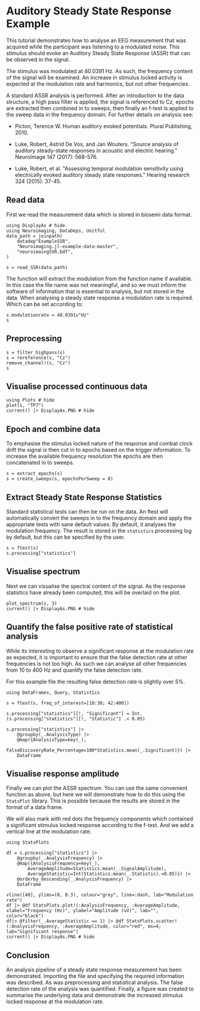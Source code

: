 # Auditory Steady State Response Example

This tutorial demonstrates how to analyse an EEG measurement
that was acquired while the participant was listening to a modulated
noise. This stimulus should evoke an Auditory Steady State Response (ASSR)
that can be observed in the signal.

The stimulus was modulated at 40.0391 Hz. As such, the frequency content of
the signal will be examined. An increase in stimulus locked activity is
expected at the modulation rate and harmonics, but not other frequencies.

A standard ASSR analysis is performed. After an introduction to the data
structure, a high pass filter is applied, the signal is referenced to Cz,
epochs are extracted then combined in to sweeps, then finally an f-test
is applied to the sweep data in the frequency domain. For further details on analysis see:

* Picton, Terence W. Human auditory evoked potentials. Plural Publishing, 2010.

* Luke, Robert, Astrid De Vos, and Jan Wouters. "Source analysis of auditory steady-state responses in acoustic and electric hearing." NeuroImage 147 (2017): 568-576.

* Luke, Robert, et al. "Assessing temporal modulation sensitivity using electrically evoked auditory steady state responses." Hearing research 324 (2015): 37-45.


## Read data

First we read the measurement data which is stored in biosemi data format.

```@example fileread
using DisplayAs # hide
using Neuroimaging, DataDeps, Unitful
data_path = joinpath(
    datadep"ExampleSSR",
    "Neuroimaging.jl-example-data-master",
    "neuroimaingSSR.bdf",
)

s = read_SSR(data_path)
```

The function will extract the modulation from the function name if available.
In this case the file name was not meaningful, and so we must inform the software of
information that is essential to analysis, but not stored in the data.
When analysing a steady state response a modulation rate is required.
Which can be set according to:

```@example fileread
s.modulationrate = 40.0391u"Hz"
s
```


## Preprocessing

```@example fileread
s = filter_highpass(s)
s = rereference(s, "Cz")
remove_channel!(s, "Cz")
s
```


## Visualise processed continuous data

```@example fileread
using Plots # hide
plot(s, "TP7")
current() |> DisplayAs.PNG # hide
```


## Epoch and combine data

To emphasise the stimulus locked nature of the response and combat clock drift
the signal is then cut in to epochs based on the trigger information.
To increase the available frequency resolution the epochs are
then concatenated in to sweeps.

```@example fileread
s = extract_epochs(s)
s = create_sweeps(s, epochsPerSweep = 8)
```


## Extract Steady State Response Statistics

Standard statistical tests can then be run on the data.
An ftest will automatically convert the sweeps in to the frequency domain and
apply the appropriate tests with sane default values.
By default, it analyses the modulation frequency.
The result is stored in the `statistics` processing log by default,
but this can be specified by the user.

```@example fileread
s = ftest(s)
s.processing["statistics"]
```


## Visualise spectrum

Next we can visualise the spectral content of the signal.
As the response statistics have already been computed,
this will be overlaid on the plot.

```@example fileread
plot_spectrum(s, 3)
current() |> DisplayAs.PNG # hide
```

## Quantify the false positive rate of statistical analysis

While its interesting to observe a significant response at the modulation rate as expected,
it is important to ensure that the false detection rate at other frequencies is not too high.
As such we can analyse all other frequencies from 10 to 400 Hz and quantify
the false detection rate.

For this example file the resulting false detection rate is slightly over 5%.

```@example fileread
using DataFrames, Query, Statistics

s = ftest(s, freq_of_interest=[10:38; 42:400])

s.processing["statistics"][!, "Significant"] = Int.(s.processing["statistics"][!, "Statistic"] .< 0.05)

s.processing["statistics"] |> 
    @groupby(_.AnalysisType) |> 
    @map({AnalysisType=key(_),
        FalseDiscoveryRate_Percentage=100*Statistics.mean(_.Significant)}) |>
    DataFrame
```


## Visualise response amplitude

Finally we can plot the ASSR spectrum.
You can use the same convenient function as above, but here we will demonstrate
how to do this using the `StatsPlot` library.
This is possible because the results are stored in the format of a data frame.

We will also mark with red dots the frequency components which
contained a significant stimulus locked response according to the f-test.
And we add a vertical line at the modulation rate.

```@example fileread
using StatsPlots

df = s.processing["statistics"] |> 
    @groupby(_.AnalysisFrequency) |> 
    @map({AnalysisFrequency=key(_),
        AverageAmplitude=Statistics.mean(_.SignalAmplitude),
        AverageStatistic=Int(Statistics.mean(_.Statistic).<0.05)}) |>
    @orderby_descending(_.AnalysisFrequency) |> 
    DataFrame

vline([40], ylims=(0, 0.3), colour="grey", line=:dash, lab="Modulation rate")
df |> @df StatsPlots.plot!(:AnalysisFrequency, :AverageAmplitude, xlabel="Frequency (Hz)", ylabel="Amplitude (uV)", lab="", color="black")
df|> @filter(_.AverageStatistic == 1) |> @df StatsPlots.scatter!(:AnalysisFrequency, :AverageAmplitude, color="red", ms=4, lab="Significant response")
current() |> DisplayAs.PNG # hide
```

## Conclusion

An analysis pipeline of a steady state response measurement has been demonstrated.
Importing the file and specifying the required information was described.
As was preprocessing and statistical analysis.
The false detection rate of the analysis was quantified.
Finally, a figure was created to summarise the underlying data and demonstrate the
increased stimulus locked response at the modulation rate.
